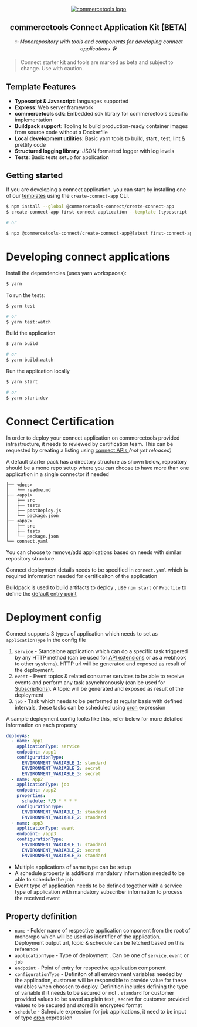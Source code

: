 <p align="center">
  <a href="https://commercetools.com/">
    <img alt="commercetools logo" src="https://unpkg.com/@commercetools-frontend/assets/logos/commercetools_primary-logo_horizontal_RGB.png">
  </a></br>
  <h2 align="center">commercetools Connect Application Kit [BETA]</h2>
</p>
<p align="center">
  <i>✨ Monorepository with tools and components for developing connect applications 🛠</i>
</p>

> Connect starter kit and tools are marked as beta and subject to change. Use with caution.



## Template Features
- **Typescript & Javascript**: languages supported
- **Express**: Web server framework
- **commercetools sdk**: Embedded sdk library for commercetools specific implementation
- **Buildpack support**: Tooling to build production-ready container images from source code without a Dockerfile
- **Local development utilities**: Basic yarn tools to build, start , test, lint & prettify code
- **Structured logging library**: JSON formatted logger with log levels 
- **Tests**: Basic tests setup for application

## Getting started

If you are developing a connect application, you can start by installing one of our [templates](./application-templates) using the `create-connect-app` CLI.

```bash
$ npm install --global @commercetools-connect/create-connect-app
$ create-connect-app first-connect-application --template [typescript | javascript]

# or

$ npx @commercetools-connect/create-connect-app@latest first-connect-application --template [typescript | javascript]
```

# Developing connect applications
Install the dependencies (uses yarn workspaces):

```bash
$ yarn
```

To run the tests:

```bash
$ yarn test

# or
$ yarn test:watch
```

Build the application

```bash
$ yarn build

# or
$ yarn build:watch
```

Run the application locally

```bash
$ yarn start

# or
$ yarn start:dev
```

# Connect Certification

In order to deploy your connect application on commercetools provided infrastructure, it needs to reviewed by certification team. This can be requested by creating a listing using <a href="https://docs.commercetools.com">connect APIs </a> <em>(not yet released)</em>

A default starter pack has a directory structure as shown below, repository should be a mono repo setup where you can choose to have more than one application in a single connector if needed

```
├── <docs>
│   └── readme.md
├── <app1>
│   ├── src
│   ├── tests
│   ├── postDeploy.js
│   └── package.json
├── <app2>
│   ├── src
│   ├── tests
│   └── package.json
└── connect.yaml

```

You can choose to remove/add applications based on needs with similar repository structure.

Connect deployment details needs to be specified in `connect.yaml` which is required information needed for certificaiton of the application

Buildpack is used to build artifacts to deploy , use `npm start` or `Procfile` to define the <a href="https://github.com/GoogleCloudPlatform/buildpacks#default-entrypoint-behavior">default entry point</a>

# Deployment config

Connect supports 3 types of application which needs to set as `applicationType` in the config file
1. `service` - Standalone application which can do a specific task triggered by any HTTP method (can be used for <a href="https://docs.commercetools.com/api/projects/api-extensions">API extensions</a> or as a webhook to other systems). HTTP url will be generated and exposed as result of the deployment.
2. `event` - Event topics & related consumer services to be able to receive events and perform any task asynchronously (can be used for <a href="https://docs.commercetools.com/api/projects/subscriptions">Subscriptions</a>). A topic will be generated and exposed as result of the deployment
3. `job` - Task which needs to be performed at regular basis with defined intervals, these tasks can be scheduled using <a href="https://en.wikipedia.org/wiki/Cron">cron</a> expression


A sample deployment config looks like this, refer below for more detailed information on each property

```yaml
deployAs:
  - name: app1
    applicationType: service
    endpoint: /app1
    configurationType:
      ENVIRONMENT_VARIABLE_1: standard
      ENVIRONMENT_VARIABLE_2: secret
      ENVIRONMENT_VARIABLE_3: secret
  - name: app2
    applicationType: job
    endpoint: /app2
    properties:
      schedule: */5 * * * *
    configurationType:
      ENVIRONMENT_VARIABLE_1: standard
      ENVIRONMENT_VARIABLE_2: standard
  - name: app3
    applicationType: event
    endpoint: /app3
    configurationType:
      ENVIRONMENT_VARIABLE_1: standard
      ENVIRONMENT_VARIABLE_2: secret
      ENVIRONMENT_VARIABLE_3: standard
```

- Multiple applications of same type can be setup
- A schedule property is additional mandatory information needed to be able to schedule the job
- Event type of application needs to be defined together with a service type of application with mandatory subscriber information to process the received event

## Property definition
- `name` - Folder name of respective application component from the root of monorepo which will be used as identifier of the application. Deployment output url, topic & schedule can be fetched based on this reference
- `applicationType` - Type of deployment . Can be one of `service`, `event` or `job`
- `endpoint` - Point of entry for respective application component
- `configurationType` - Definiton of all environment variables needed by the application, customer will be responsible to provide value for these variables when choosen to deploy. Definition includes defining the type of variable if it needs to be secured or not . `standard` for customer provided values to be saved as plain text , `secret` for customer provided values to be secured and stored in encrypted format
- `schedule` - Schedule expression for job applications, it need to be input of type <a href="https://en.wikipedia.org/wiki/Cron">cron</a> expression
